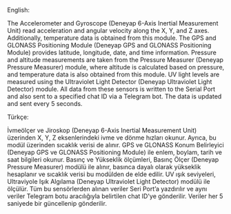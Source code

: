 English:

The Accelerometer and Gyroscope (Deneyap 6-Axis Inertial Measurement Unit) read acceleration and angular velocity along the X, Y, and Z axes.
Additionally, temperature data is obtained from this module.
The GPS and GLONASS Positioning Module (Deneyap GPS and GLONASS Positioning Module) provides latitude, longitude, date, and time information.
Pressure and altitude measurements are taken from the Pressure Measurer (Deneyap Pressure Measurer) module, where altitude is calculated based on pressure, and temperature data is also obtained from this module.
UV light levels are measured using the Ultraviolet Light Detector (Deneyap Ultraviolet Light Detector) module.
All data from these sensors is written to the Serial Port and also sent to a specified chat ID via a Telegram bot.
The data is updated and sent every 5 seconds.

Türkçe:

İvmeölçer ve Jiroskop (Deneyap 6-Axis Inertial Measurement Unit) üzerinden X, Y, Z eksenlerindeki ivme ve dönme hızları okunur.
Ayrıca, bu modül üzerinden sıcaklık verisi de alınır.
GPS ve GLONASS Konum Belirleyici (Deneyap GPS ve GLONASS Positioning Module) ile enlem, boylam, tarih ve saat bilgileri okunur.
Basınç ve Yükseklik ölçümleri, Basınç Ölçer (Deneyap Pressure Measurer) modülü ile alınır, basınca dayalı olarak yükseklik hesaplanır ve sıcaklık verisi bu modülden de elde edilir.
UV ışık seviyeleri, Ultraviyole Işık Algılama (Deneyap Ultraviolet Light Detector) modülü ile ölçülür.
Tüm bu sensörlerden alınan veriler Seri Port’a yazdırılır ve aynı veriler Telegram botu aracılığıyla belirtilen chat ID'ye gönderilir.
Veriler her 5 saniyede bir güncellenip gönderilir.
